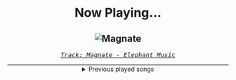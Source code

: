 <div align="center"> 
<h1>Now Playing...</h1>

![Magnate](https://i.scdn.co/image/ab67616d00001e021d9c9b9379a4abe73db50893)
--
_<samp><a href="https://open.spotify.com/track/0TSAHOQFvEKS7WPG1cplnN">Track: Magnate - Elephant Music</a></samp>_

<div style="border: 1px #4B5054 solid"></div>
<details>
  <summary>
    Previous played songs
  </summary>
  <table>
    <thead>
      <tr>
        <th>
          Artist
        </th>
        <th>
          Song
        </th>
        <th>
          Link
        </th>
      </tr>
    </thead>
    <tbody>
      <tr><td>Elephant Music</td><td>Magnate</td><td><a href="https://open.spotify.com/track/0TSAHOQFvEKS7WPG1cplnN">https://open.spotify.com/track/0TSAHOQFvEKS7WPG1cplnN</a></td></tr><tr><td>Elephant Music</td><td>Tycoon</td><td><a href="https://open.spotify.com/track/4jqP41aroFGQQa50lPndkv">https://open.spotify.com/track/4jqP41aroFGQQa50lPndkv</a></td></tr><tr><td>Elephant Music</td><td>The Borrower</td><td><a href="https://open.spotify.com/track/043efMvUwVjsm946Oxet5y">https://open.spotify.com/track/043efMvUwVjsm946Oxet5y</a></td></tr><tr><td>Elephant Music</td><td>Pressured</td><td><a href="https://open.spotify.com/track/3KcLNu8uyIU9wXUfUPeVzo">https://open.spotify.com/track/3KcLNu8uyIU9wXUfUPeVzo</a></td></tr><tr><td>Elephant Music</td><td>Skit</td><td><a href="https://open.spotify.com/track/71A6O6uvuKkzAOTz3epKQn">https://open.spotify.com/track/71A6O6uvuKkzAOTz3epKQn</a></td></tr><tr><td>Elephant Music</td><td>Valour</td><td><a href="https://open.spotify.com/track/7qRJE5HKpCc8mjsxbSu5cv">https://open.spotify.com/track/7qRJE5HKpCc8mjsxbSu5cv</a></td></tr><tr><td>Elephant Music</td><td>Scandal</td><td><a href="https://open.spotify.com/track/6Ir6bM3MNP8dQSa3AvNygc">https://open.spotify.com/track/6Ir6bM3MNP8dQSa3AvNygc</a></td></tr><tr><td>Elephant Music</td><td>Winchester</td><td><a href="https://open.spotify.com/track/7nZTIlkACk08oCBfo7vTm4">https://open.spotify.com/track/7nZTIlkACk08oCBfo7vTm4</a></td></tr><tr><td>Elephant Music</td><td>Control</td><td><a href="https://open.spotify.com/track/3rXNBoyCbIdPnSDDQLgu3m">https://open.spotify.com/track/3rXNBoyCbIdPnSDDQLgu3m</a></td></tr><tr><td>Elephant Music</td><td>Pulp</td><td><a href="https://open.spotify.com/track/59kbIKAi5SmMb18VxoxCu0">https://open.spotify.com/track/59kbIKAi5SmMb18VxoxCu0</a></td></tr><tr><td>Elephant Music</td><td>Influence</td><td><a href="https://open.spotify.com/track/1p1nZN4BkZoERPiTnJ44z0">https://open.spotify.com/track/1p1nZN4BkZoERPiTnJ44z0</a></td></tr><tr><td>Elephant Music</td><td>Cryptograph</td><td><a href="https://open.spotify.com/track/7uAXGXGY6gZL9NbMN9wEcX">https://open.spotify.com/track/7uAXGXGY6gZL9NbMN9wEcX</a></td></tr><tr><td>Elephant Music</td><td>Loyalties</td><td><a href="https://open.spotify.com/track/268FwRBWgivGy893VhBFu1">https://open.spotify.com/track/268FwRBWgivGy893VhBFu1</a></td></tr><tr><td>Elephant Music</td><td>King</td><td><a href="https://open.spotify.com/track/48oNM7L5ZCqWszZ4F0PGCk">https://open.spotify.com/track/48oNM7L5ZCqWszZ4F0PGCk</a></td></tr><tr><td>Elephant Music</td><td>Baron</td><td><a href="https://open.spotify.com/track/6ZO4CSHbSXJmQr6EsnaboM">https://open.spotify.com/track/6ZO4CSHbSXJmQr6EsnaboM</a></td></tr><tr><td>Elephant Music</td><td>Mogul</td><td><a href="https://open.spotify.com/track/4lBGQVDmlB5v208buvBX4p">https://open.spotify.com/track/4lBGQVDmlB5v208buvBX4p</a></td></tr><tr><td>Elephant Music</td><td>Dominance</td><td><a href="https://open.spotify.com/track/1SyYe55JzJjc9iGhHrVQms">https://open.spotify.com/track/1SyYe55JzJjc9iGhHrVQms</a></td></tr><tr><td>Elephant Music</td><td>Outsider</td><td><a href="https://open.spotify.com/track/4H6ijl90fXblyyOsORTRdv">https://open.spotify.com/track/4H6ijl90fXblyyOsORTRdv</a></td></tr><tr><td>Elephant Music</td><td>Grave</td><td><a href="https://open.spotify.com/track/2nVxNRa5ZJGFvE8wv5Bbge">https://open.spotify.com/track/2nVxNRa5ZJGFvE8wv5Bbge</a></td></tr><tr><td>Elephant Music</td><td>Temptress</td><td><a href="https://open.spotify.com/track/4ktcUrFT5idSsIv0Xy1yNH">https://open.spotify.com/track/4ktcUrFT5idSsIv0Xy1yNH</a></td></tr>
    </tbody>
  </table>
</details>

</div>
